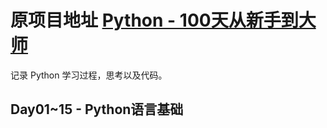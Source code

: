 # 原项目地址 [Python - 100天从新手到大师](https://github.com/jackfrued/Python-100-Days)
记录 Python 学习过程，思考以及代码。

## Day01~15 - Python语言基础